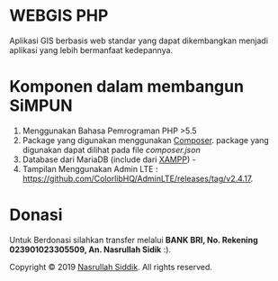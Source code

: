 # WEBGIS PHP
Aplikasi GIS berbasis web standar yang dapat dikembangkan menjadi aplikasi yang lebih bermanfaat kedepannya.

# Komponen dalam membangun SiMPUN
1. Menggunakan Bahasa Pemrograman PHP >5.5
2. Package yang digunakan menggunakan [Composer](https://getcomposer.org/). package yang digunakan dapat dilihat pada file *composer.json*
3. Database dari MariaDB (include dari [XAMPP](https://www.apachefriends.org/index.html)) - 
4. Tampilan Menggunakan Admin LTE : https://github.com/ColorlibHQ/AdminLTE/releases/tag/v2.4.17.

# Donasi
Untuk Berdonasi silahkan transfer melalui __BANK BRI, No. Rekening 023901023305509, An. Nasrullah Sidik__ :).

Copyright © 2019 [Nasrullah Siddik](bit.ly/YTNSiddik). All rights reserved.


